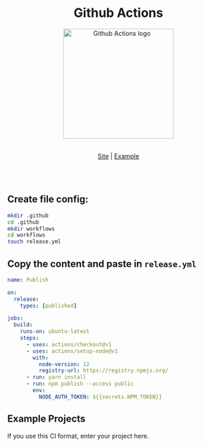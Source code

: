 <div align="center">
  <h1>Github Actions</h1>
</div>

<div align="center">
  <img alt="Github Actions logo" width="250px" src="https://miro.medium.com/max/300/0*EOBenMCWMDaPdeJL.png" />
  <br />
  <br />
  
  [Site](https://github.com/features/actions) | [Example](examples/.github)
</div>

<br />
<br />

## Create file config:

```sh
mkdir .github
cd .github
mkdir workflows
cd workflows
touch release.yml
```

## Copy the content and paste in `release.yml`

```yaml
name: Publish

on:
  release:
    types: [published]

jobs:
  build:
    runs-on: ubuntu-latest
    steps:
      - uses: actions/checkout@v1
      - uses: actions/setup-node@v1
        with:
          node-version: 12
          registry-url: https://registry.npmjs.org/
      - run: yarn install
      - run: npm publish --access public
        env:
          NODE_AUTH_TOKEN: ${{secrets.NPM_TOKEN}}
```

## Example Projects

If you use this CI format, enter your project here.
